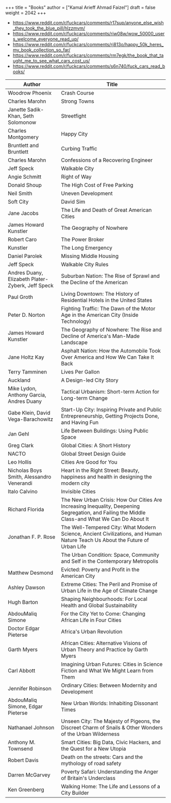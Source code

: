 +++
title = "Books"
author = ["Kamal Arieff Ahmad Faizel"]
draft = false
weight = 2042
+++

-   <https://www.reddit.com/r/fuckcars/comments/r17sup/anyone_else_wish_they_took_the_blue_pill/hlzzmvm/>
-   <https://www.reddit.com/r/fuckcars/comments/riw08w/wow_50000_users_welcome_everyone_read_up/>
-   <https://www.reddit.com/r/fuckcars/comments/rj813o/happy_50k_heres_my_book_collection_so_far/>
-   <https://www.reddit.com/r/fuckcars/comments/rm7egk/the_book_that_taught_me_to_see_what_cars_cost_us/>
-   <https://www.reddit.com/r/fuckcars/comments/s6n740/fuck_cars_read_books/>

| Author                                            | Title                                                                                                                                           |
|---------------------------------------------------|-------------------------------------------------------------------------------------------------------------------------------------------------|
| Woodrow Phoenix                                   | Crash Course                                                                                                                                    |
| Charles Marohn                                    | Strong Towns                                                                                                                                    |
| Janette Sadik-Khan, Seth Solomonow                | Streetfight                                                                                                                                     |
| Charles Montgomery                                | Happy City                                                                                                                                      |
| Bruntlett and Bruntlett                           | Curbing Traffic                                                                                                                                 |
| Charles Marohn                                    | Confessions of a Recovering Engineer                                                                                                            |
| Jeff Speck                                        | Walkable City                                                                                                                                   |
| Angie Schmitt                                     | Right of Way                                                                                                                                    |
| Donald Shoup                                      | The High Cost of Free Parking                                                                                                                   |
| Neil Smith                                        | Uneven Development                                                                                                                              |
| Soft City                                         | David Sim                                                                                                                                       |
| Jane Jacobs                                       | The Life and Death of Great American Cities                                                                                                     |
| James Howard Kunstler                             | The Geography of Nowhere                                                                                                                        |
| Robert Caro                                       | The Power Broker                                                                                                                                |
| Kunstler                                          | The Long Emergency                                                                                                                              |
| Daniel Parolek                                    | Missing Middle Housing                                                                                                                          |
| Jeff Speck                                        | Walkable City Rules                                                                                                                             |
| Andres Duany, Elizabeth Plater-Zyberk, Jeff Speck | Suburban Nation: The Rise of Sprawl and the Decline of the American                                                                             |
| Paul Groth                                        | Living Downtown: The History of Residential Hotels in the United States                                                                         |
| Peter D. Norton                                   | Fighting Traffic: The Dawn of the Motor Age in the American City (Inside Technology)                                                            |
| James Howard Kunstler                             | The Geography of Nowhere: The Rise and Decline of America's Man-Made Landscape                                                                  |
| Jane Holtz Kay                                    | Asphalt Nation: How the Automobile Took Over America and How We Can Take It Back                                                                |
| Terry Tamminen                                    | Lives Per Gallon                                                                                                                                |
| Auckland                                          | A Design-led City Story                                                                                                                         |
| Mike Lydon, Anthony Garcia, Andres Duany          | Tactical Urbanism: Short-term Action for Long-term Change                                                                                       |
| Gabe Klein, David Vega-Barachowitz                | Start-Up City: Inspiring Private and Public Entrepreneurship, Getting Projects Done, and Having Fun                                             |
| Jan Gehl                                          | Life Between Buildings: Using Public Space                                                                                                      |
| Greg Clark                                        | Global Cities: A Short History                                                                                                                  |
| NACTO                                             | Global Street Design Guide                                                                                                                      |
| Leo Hollis                                        | Cities Are Good for You                                                                                                                         |
| Nicholas Boys Smith, Alessandro Venerandi         | Heart in the Right Street: Beauty, happiness and health in designing the modern city                                                            |
| Italo Calvino                                     | Invisible Cities                                                                                                                                |
| Richard Florida                                   | The New Urban Crisis: How Our Cities Are Increasing Inequality, Deepening Segregation, and Failing the Middle Class-and What We Can Do About It |
| Jonathan F. P. Rose                               | The Well-Tempered City: What Modern Science, Ancient Civilizations, and Human Nature Teach Us About the Future of Urban Life                    |
|                                                   | The Urban Condition: Space, Community and Self in the Contemporary Metropolis                                                                   |
| Matthew Desmond                                   | Evicted: Poverty and Profit in the American City                                                                                                |
| Ashley Dawson                                     | Extreme Cities: The Peril and Promise of Urban Life in the Age of Climate Change                                                                |
| Hugh Barton                                       | Shaping Neighbourhoods: For Local Health and Global Sustainability                                                                              |
| AbdouMaliq Simone                                 | For the City Yet to Come: Changing African Life in Four Cities                                                                                  |
| Doctor Edgar Pieterse                             | Africa's Urban Revolution                                                                                                                       |
| Garth Myers                                       | African Cities: Alternative Visions of Urban Theory and Practice by Garth Myers                                                                 |
| Carl Abbott                                       | Imagining Urban Futures: Cities in Science Fiction and What We Might Learn from Them                                                            |
| Jennifer Robinson                                 | Ordinary Cities: Between Modernity and Development                                                                                              |
| AbdouMaliq Simone, Edgar Pieterse                 | New Urban Worlds: Inhabiting Dissonant Times                                                                                                    |
| Nathanael Johnson                                 | Unseen City: The Majesty of Pigeons, the Discreet Charm of Snails &amp; Other Wonders of the Urban Wilderness                                   |
| Anthony M. Townsend                               | Smart Cities: Big Data, Civic Hackers, and the Quest for a New Utopia                                                                           |
| Robert Davis                                      | Death on the streets: Cars and the mythology of road safety                                                                                     |
| Darren McGarvey                                   | Poverty Safari: Understanding the Anger of Britain's Underclass                                                                                 |
| Ken Greenberg                                     | Walking Home: The Life and Lessons of a City Builder                                                                                            |
